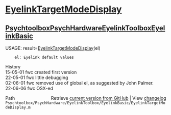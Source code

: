 # [EyelinkTargetModeDisplay](EyelinkTargetModeDisplay)
## [Psychtoolbox](Psychtoolbox)[PsychHardware](PsychHardware)[EyelinkToolbox](EyelinkToolbox)[EyelinkBasic](EyelinkBasic)

 USAGE: result=[EyelinkTargetModeDisplay](EyelinkTargetModeDisplay)(el)  
  
        el: Eyelink default values  
 History  
 15-05-01   fwc created first version  
 22-05-01   fwc little debugging  
 02-06-01   fwc removed use of global el, as suggested by John Palmer.  
   22-06-06    fwc OSX-ed  




<div class="code_header" style="text-align:right;">
  <span style="float:left;">Path&nbsp;&nbsp;</span> <span class="counter">Retrieve <a href=
  "https://raw.github.com/Psychtoolbox-3/Psychtoolbox-3/beta/Psychtoolbox/PsychHardware/EyelinkToolbox/EyelinkBasic/EyelinkTargetModeDisplay.m">current version from GitHub</a> | View <a href=
  "https://github.com/Psychtoolbox-3/Psychtoolbox-3/commits/beta/Psychtoolbox/PsychHardware/EyelinkToolbox/EyelinkBasic/EyelinkTargetModeDisplay.m">changelog</a></span>
</div>
<div class="code">
  <code>Psychtoolbox/PsychHardware/EyelinkToolbox/EyelinkBasic/EyelinkTargetModeDisplay.m</code>
</div>

